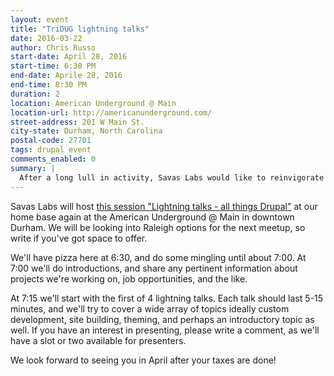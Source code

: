 ```yaml
---
layout: event
title: "TriDUG lightning talks"
date: 2016-03-22
author: Chris Russo
start-date: April 28, 2016
start-time: 6:30 PM
end-date: Aprile 28, 2016
end-time: 8:30 PM
duration: 2
location: American Underground @ Main
location-url: http://americanunderground.com/
street-address: 201 W Main St.
city-state: Durham, North Carolina
postal-code: 27701
tags: drupal event
comments_enabled: 0
summary: |
  After a long lull in activity, Savas Labs would like to reinvigorate the TriDUG evening meetups.
---
```


Savas Labs will host [this session "Lightning talks - all things Drupal"](http://www.meetup.com/triDUG/events/229790010/) at our home base again at the American Underground @ Main in downtown Durham. We will be looking into Raleigh options for the next meetup, so write if you've got space to offer.

We'll have pizza here at 6:30, and do some mingling until about 7:00. At 7:00 we'll do introductions, and share any pertinent information about projects we're working on, job opportunities, and the like.

At 7:15 we'll start with the first of 4 lightning talks. Each talk should last 5-15 minutes, and we'll try to cover a wide array of topics ideally custom development, site building, theming, and perhaps an introductory topic as well. If you have an interest in presenting, please write a comment, as we'll have a slot or two available for presenters.

We look forward to seeing you in April after your taxes are done!

